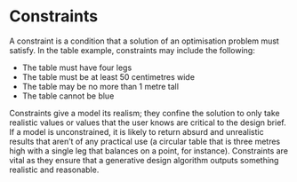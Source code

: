 # Constraints 
A constraint is a condition that a solution of an optimisation problem must satisfy. In the table example, constraints may include the following: 

- The table must have four legs 
- The table must be at least 50 centimetres wide 
- The table may be no more than 1 metre tall 
- The table cannot be blue 

Constraints give a model its realism; they confine the solution to only take realistic values or values that the user knows are critical to the design brief. If a model is unconstrained, it is likely to return absurd and unrealistic results that aren’t of any practical use (a circular table that is three metres high with a single leg that balances on a point, for instance). Constraints are vital as they ensure that a generative design algorithm outputs something realistic and reasonable. 
